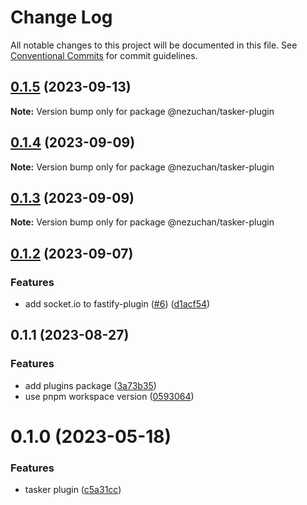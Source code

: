 # Change Log

All notable changes to this project will be documented in this file.
See [Conventional Commits](https://conventionalcommits.org) for commit guidelines.

## [0.1.5](https://github.com/NezuChan/library/compare/@nezuchan/tasker-plugin@0.1.4...@nezuchan/tasker-plugin@0.1.5) (2023-09-13)

**Note:** Version bump only for package @nezuchan/tasker-plugin





## [0.1.4](https://github.com/NezuChan/library/compare/@nezuchan/tasker-plugin@0.1.3...@nezuchan/tasker-plugin@0.1.4) (2023-09-09)

**Note:** Version bump only for package @nezuchan/tasker-plugin





## [0.1.3](https://github.com/NezuChan/library/compare/@nezuchan/tasker-plugin@0.1.2...@nezuchan/tasker-plugin@0.1.3) (2023-09-09)

**Note:** Version bump only for package @nezuchan/tasker-plugin





## [0.1.2](https://github.com/NezuChan/library/compare/@nezuchan/tasker-plugin@0.1.1...@nezuchan/tasker-plugin@0.1.2) (2023-09-07)


### Features

* add socket.io to fastify-plugin ([#6](https://github.com/NezuChan/library/issues/6)) ([d1acf54](https://github.com/NezuChan/library/commit/d1acf54389abf43d2f637667d4e593a1db0eff55))





## 0.1.1 (2023-08-27)


### Features

* add plugins package ([3a73b35](https://github.com/NezuChan/library/commit/3a73b35faa1c91c3396b3b3b5f23f1cb1b49c1ae))
* use pnpm workspace version ([0593064](https://github.com/NezuChan/library/commit/05930644af446f6d82511c1ce4d921e9f800f150))





# 0.1.0 (2023-05-18)


### Features

* tasker plugin ([c5a31cc](https://github.com/NezuChan/plugins/commit/c5a31cc267237cba2830743bed407fe5beb0c626))
